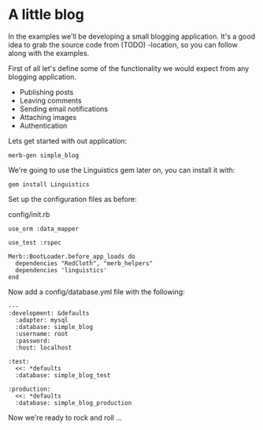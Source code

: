 # A little blog

In the examples we'll be developing a small blogging application. It's a good idea to grab the source code from 
(TODO) -location, so you can follow along with the examples.

First of all let's define some of the functionality we would expect from any blogging application. 

* Publishing posts
* Leaving comments
* Sending email notifications
* Attaching images
* Authentication

Lets get started with out application:

    merb-gen simple_blog

We're going to use the Linguistics gem later on, you can install it with:
    
    gem install Linguistics

Set up the configuration files as before:

config/init.rb

    use_orm :data_mapper

    use_test :rspec
    
    Merb::BootLoader.before_app_loads do
      dependencies "RedCloth", "merb_helpers"
      dependencies 'linguistics'
    end
    
Now add a config/database.yml file with the following:

    ---
    :development: &defaults
      :adapter: mysql
      :database: simple_blog
      :username: root
      :password: 
      :host: localhost

    :test:
      <<: *defaults
      :database: simple_blog_test

    :production:
      <<: *defaults
      :database: simple_blog_production
      
Now we're ready to rock and roll ...